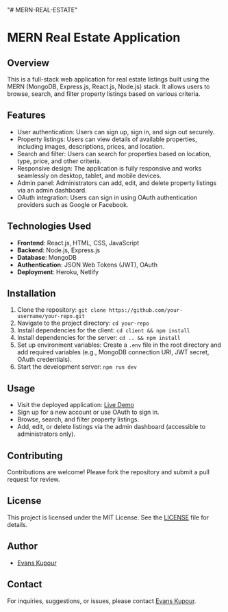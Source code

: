 "# MERN-REAL-ESTATE"

# MERN Real Estate Application

## Overview
This is a full-stack web application for real estate listings built using the MERN (MongoDB, Express.js, React.js, Node.js) stack. It allows users to browse, search, and filter property listings based on various criteria.

## Features
- User authentication: Users can sign up, sign in, and sign out securely.
- Property listings: Users can view details of available properties, including images, descriptions, prices, and location.
- Search and filter: Users can search for properties based on location, type, price, and other criteria.
- Responsive design: The application is fully responsive and works seamlessly on desktop, tablet, and mobile devices.
- Admin panel: Administrators can add, edit, and delete property listings via an admin dashboard.
- OAuth integration: Users can sign in using OAuth authentication providers such as Google or Facebook.

## Technologies Used
- **Frontend**: React.js, HTML, CSS, JavaScript
- **Backend**: Node.js, Express.js
- **Database**: MongoDB
- **Authentication**: JSON Web Tokens (JWT), OAuth
- **Deployment**: Heroku, Netlify

## Installation
1. Clone the repository: `git clone https://github.com/your-username/your-repo.git`
2. Navigate to the project directory: `cd your-repo`
3. Install dependencies for the client: `cd client && npm install`
4. Install dependencies for the server: `cd .. && npm install`
5. Set up environment variables: Create a `.env` file in the root directory and add required variables (e.g., MongoDB connection URI, JWT secret, OAuth credentials).
6. Start the development server: `npm run dev`

## Usage
- Visit the deployed application: [Live Demo](https://evans-mern-real-estate.onrender.com)
- Sign up for a new account or use OAuth to sign in.
- Browse, search, and filter property listings.
- Add, edit, or delete listings via the admin dashboard (accessible to administrators only).

## Contributing
Contributions are welcome! Please fork the repository and submit a pull request for review.

## License
This project is licensed under the MIT License. See the [LICENSE](LICENSE) file for details.

## Author
- [Evans Kupour](https://github.com/Doheera-kosi)

## Contact
For inquiries, suggestions, or issues, please contact [Evans Kupour](mailto:kupourevans99@.com).

